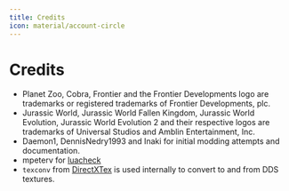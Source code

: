 ```yaml
---
title: Credits
icon: material/account-circle
---
```


# Credits

- Planet Zoo, Cobra, Frontier and the Frontier Developments logo are trademarks or registered trademarks of Frontier Developments, plc.
- Jurassic World, Jurassic World Fallen Kingdom, Jurassic World Evolution, Jurassic World Evolution 2 and their respective logos are trademarks of Universal Studios and Amblin Entertainment, Inc.
- Daemon1, DennisNedry1993 and Inaki for initial modding attempts and documentation.
- mpeterv for [luacheck](https://github.com/mpeterv/luacheck)
- `texconv` from [DirectXTex](https://github.com/microsoft/DirectXTex) is used internally to convert to and from DDS textures.
